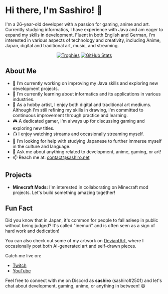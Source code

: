 # Hi there, I'm Sashiro! 👋

I'm a 26-year-old developer with a passion for gaming, anime and art.
Currently studying informatics, I have experience with Java and am eager to expand my skills in development.
Fluent in both English and German, I'm interested in various aspects of technology and creativity, including Anime, Japan, digital and traditional art, music, and streaming.

<div align="center">
  
  [![Trophies](https://github-profile-trophy.vercel.app/?username=sa-shiro&column=-1&no-bg=true&no-frame=true&theme=tokyonight)](https://github.com/ryo-ma/github-profile-trophy)
  [![GitHub Stats](https://github-readme-stats.vercel.app/api?username=sa-shiro&show_icons=true&theme=tokyonight&bg_color=00000000&hide_border=true)](https://github.com/anuraghazra/github-readme-stats)

</div>

## About Me

- 🔭 I’m currently working on improving my Java skills and exploring new development projects.
- 🌱 I’m currently learning about informatics and its applications in various industries.
- 🎨 As a hobby artist, I enjoy both digital and traditional art mediums. Although I'm still refining my skills in drawing, I'm committed to continuous improvement through practice and learning.
- 🎮 A dedicated gamer, I'm always up for discussing gaming and exploring new titles.
- 📺 I enjoy watching streams and occasionally streaming myself.
- 🤔 I’m looking for help with studying Japanese to further immerse myself in the culture and language.
- 💬 Ask me about anything related to development, anime, gaming, or art!
- 📫 Reach me at: [contact@sashiro.net](mailto:contact@sashiro.net)

## Projects

- **Minecraft Mods:** I'm interested in collaborating on Minecraft mod projects. Let's build something amazing together!

## Fun Fact

Did you know that in Japan, it's common for people to fall asleep in public without being judged? It's called "inemuri" and is often seen as a sign of hard work and dedication!

You can also check out some of my artwork on [DeviantArt](https://www.deviantart.com/s4shiro), where I occasionally post both AI-generated art and self-drawn pieces.

Catch me live on:
- [Twitch](https://www.twitch.tv/s4shirou)
- [YouTube](https://youtube.com/@sashiro?si=t1UscRGaaxfWGvaS)

Feel free to connect with me on Discord as **sashiro** (sashiro#2501) and let's chat about development, gaming, anime, or anything in between! 😄


<!-- [LinkedIn](https://linkedin.com/in/profile-link) -->
